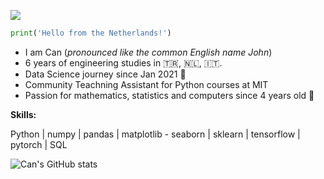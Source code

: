 ![](https://komarev.com/ghpvc/?username=PrettyCharity&color=green)
```python
print('Hello from the Netherlands!')
```

 - I am Can (*pronounced like the common English name John*)
 - 6 years of engineering studies in :tr:, 🇳🇱, :it:.
 - Data Science journey since Jan 2021 🚀
 - Community Teachning Assistant for Python courses at MIT
 - Passion for mathematics, statistics and computers since 4 years old 👶

**Skills:**

Python | numpy | pandas | matplotlib - seaborn | sklearn | tensorflow | pytorch | SQL


![Can's GitHub stats](https://github-readme-stats.vercel.app/api?username=PrettyCharity&show_icons=true&theme=merko)


